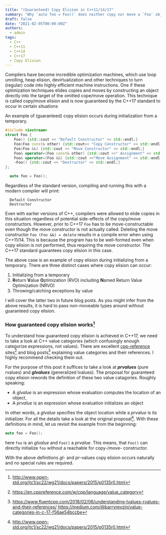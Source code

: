 ```yaml
---
title: "(Guaranteed) Copy Elision in C++11/14/17"
summary: "Why `auto foo = Foo()` does neither copy nor move a `Foo` object. C++17's mandatory copy elision omits copies and moves when initializing from temporaries, returning temporaries or throwing/catching by value."
draft: false
date: "2021-02-05T00:00:00Z"
authors:
  - admin
tags:
  - C++
  - C++11
  - C++14
  - C++17
  - Copy Elision
---
```

Compilers have become incredible optimization machines, which use loop unrolling, heap elision, devirtualization and other techniques to turn (regular) code into highly efficient machine instructions.
One if these optimization techniques elides copies and moves by constructing an object directly into the target of the omitted cope/move operation.
This technique is called copy/move elision and is now guaranteed by the C++17 standard to occur in certain situations

An example of (guaranteed) copy elision occurs during initialization from a temporary.
```cpp
#include <iostream>
struct Foo {
    Foo() {std::cout << "Default Constructor" << std::endl;}
    Foo(Foo const& other) {std::cout<< "Copy Constructor" << std::endl;}
    Foo(Foo &&) {std::cout << "Move Constructor" << std::endl;}
    Foo& operator=(Foo const& other) {std::cout <<" Assignment" << std::endl; return *this;}
    Foo& operator=(Foo &&) {std::cout <<"Move Assignment" << std::endl; return *this;}
    ~Foo() {std::cout << "Destructor" << std::endl;}
};
```
```cpp
  auto foo = Foo();
```
Regardless of the standard version, compiling and running this with a modern compiler will print:
```plain
  Default Constructor
  Destructor
```
Even with earlier versions of C++, compilers were allowed to elide copies in this situation regardless of potential side-effects of the copy/move constructors.
However, prior to C++17 `Foo` has to be move-constructable even though the move constructor is not actually called.
Deleting the move constructor `Foo (Foo &&) = delete` results in a compile error when using C++11/14. This is because the program has to be well-formed even when copy elision is not performed, thus requiring the move constructor.
The C++17 standard guarantees copy elision in this case.

The above case is an example of copy elision during initializing from a temporary.
There are three distinct cases where copy elision can occur:
  1. Initializing from a temporary
  2. **R**eturn **V**alue **O**ptimization (RVO) including **N**amed Return Value Optimization (NRVO)
  3. Throwing/catching exceptions by value

I will cover the latter two in future blog posts.
As you might infer from the above results, it is hard to pass non-moveable types around without guaranteed copy elision.

### How guaranteed copy elision works[^1]
To understand how guaranteed copy elision is achieved in C++17, we need to take a look at C++ value categories (which confusingly enough categorize expressions, not values).
There are excellent [cpp-reference](https://en.cppreference.com/) sites[^2] and blog posts[^3] explaining value categories and their references. I highly recommend checking them out.

For the purpose of this post it suffices to take a look at ***prvalues*** (pure rvalues) and ***glvalues*** (generalized lvalues).
The proposal for guaranteed copy elision rewords the definition of these two value catagories. Roughly speaking:

* A *glvalue* is an expression whose evaluation computes the location of an object,
* A *prvalue* is an expression whose evaluation initializes an object

In other words, a *glvalue* specifies the object location while a *prvalue* is its initializer.
For all the details take a look at the original proposal[^1].
With these definitions in mind, let us revisit the example from the beginning:
```cpp
auto foo = Foo();
```
here `foo` is an *glvalue* and `Foo()` a *prvalue*. This means, that `Foo()` can directly initialize `foo` without a reachable for copy-/move- constructor.

With the above definitions *gl-* and *pr*-values copy elision occurs naturally and no special rules are required.


[^1]: http://www.open-std.org/jtc1/sc22/wg21/docs/papers/2015/p0135r0.html
[^2]: https://en.cppreference.com/w/cpp/language/value_category
[^3]: https://www.fluentcpp.com/2018/02/06/understanding-lvalues-rvalues-and-their-references/ https://medium.com/@barryrevzin/value-categories-in-c-17-f56ae54bccbe

